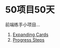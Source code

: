 # 50项目50天
前端练手小项目...
1. [Expanding Cards](./01-expanding-cards)
2. [Progress Steps](./02-progress-steps)
